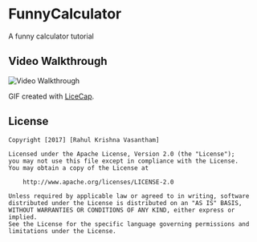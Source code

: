 # FunnyCalculator
A funny calculator tutorial


## Video Walkthrough

<img src="http://i.imgur.com/sENBbIB.gif" title="Funny Calculator" width='' alt='Video Walkthrough'/>

GIF created with [LiceCap](http://www.cockos.com/licecap).

## License

    Copyright [2017] [Rahul Krishna Vasantham]

    Licensed under the Apache License, Version 2.0 (the "License");
    you may not use this file except in compliance with the License.
    You may obtain a copy of the License at

        http://www.apache.org/licenses/LICENSE-2.0

    Unless required by applicable law or agreed to in writing, software
    distributed under the License is distributed on an "AS IS" BASIS,
    WITHOUT WARRANTIES OR CONDITIONS OF ANY KIND, either express or implied.
    See the License for the specific language governing permissions and
    limitations under the License.
